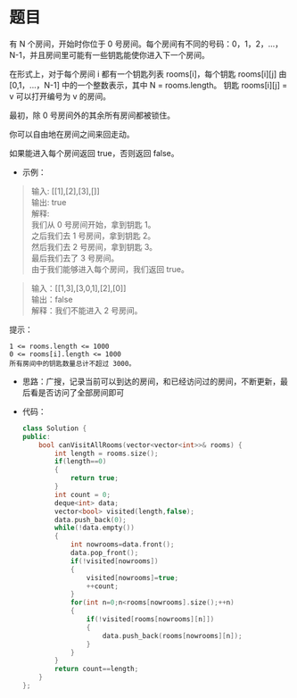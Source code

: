 # 题目
有 N 个房间，开始时你位于 0 号房间。每个房间有不同的号码：0，1，2，...，N-1，并且房间里可能有一些钥匙能使你进入下一个房间。

在形式上，对于每个房间 i 都有一个钥匙列表 rooms[i]，每个钥匙 rooms[i][j] 由 [0,1，...，N-1] 中的一个整数表示，其中 N = rooms.length。 钥匙 rooms[i][j] = v 可以打开编号为 v 的房间。

最初，除 0 号房间外的其余所有房间都被锁住。

你可以自由地在房间之间来回走动。

如果能进入每个房间返回 true，否则返回 false。

* 示例：
>输入: [[1],[2],[3],[]]<br>
输出: true<br>
解释:  <br>
我们从 0 号房间开始，拿到钥匙 1。<br>
之后我们去 1 号房间，拿到钥匙 2。<br>
然后我们去 2 号房间，拿到钥匙 3。<br>
最后我们去了 3 号房间。<br>
由于我们能够进入每个房间，我们返回 true。


>输入：[[1,3],[3,0,1],[2],[0]]<br>
输出：false<br>
解释：我们不能进入 2 号房间。

提示：

    1 <= rooms.length <= 1000
    0 <= rooms[i].length <= 1000
    所有房间中的钥匙数量总计不超过 3000。

* 思路：广搜，记录当前可以到达的房间，和已经访问过的房间，不断更新，最后看是否访问了全部房间即可

* 代码：
    ```C++
    class Solution {
    public:
        bool canVisitAllRooms(vector<vector<int>>& rooms) {
            int length = rooms.size();
            if(length==0)
            {
                return true;
            }
            int count = 0;
            deque<int> data;
            vector<bool> visited(length,false);
            data.push_back(0);
            while(!data.empty())
            {
                int nowrooms=data.front();
                data.pop_front();
                if(!visited[nowrooms])
                {
                    visited[nowrooms]=true;
                    ++count;
                }
                for(int n=0;n<rooms[nowrooms].size();++n)
                {
                    if(!visited[rooms[nowrooms][n]])
                    {
                        data.push_back(rooms[nowrooms][n]);
                    }
                }
            }
            return count==length;
        }
    };
    ```
